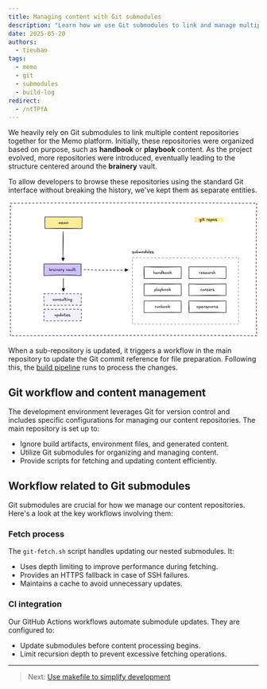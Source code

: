 ```yaml
---
title: Managing content with Git submodules
description: "Learn how we use Git submodules to link and manage multiple content repositories in the Memo platform."
date: 2025-05-20
authors:
  - tieubao
tags:
  - memo
  - git
  - submodules
  - build-log
redirect:
  - /ntTPfA
---
```


We heavily rely on Git submodules to link multiple content repositories together for the Memo platform. Initially, these repositories were organized based on purpose, such as **handbook** or **playbook** content. As the project evolved, more repositories were introduced, eventually leading to the structure centered around the **brainery** vault.

To allow developers to browse these repositories using the standard Git interface without breaking the history, we've kept them as separate entities.

![](assets/submodules.png)

When a sub-repository is updated, it triggers a workflow in the main repository to update the Git commit reference for file preparation. Following this, the [build pipeline](build-pipeline.md) runs to process the changes.

## Git workflow and content management

The development environment leverages Git for version control and includes specific configurations for managing our content repositories. The main repository is set up to:

- Ignore build artifacts, environment files, and generated content.
- Utilize Git submodules for organizing and managing content.
- Provide scripts for fetching and updating content efficiently.

## Workflow related to Git submodules

Git submodules are crucial for how we manage our content repositories. Here's a look at the key workflows involving them:

### Fetch process

The `git-fetch.sh` script handles updating our nested submodules. It:

- Uses depth limiting to improve performance during fetching.
- Provides an HTTPS fallback in case of SSH failures.
- Maintains a cache to avoid unnecessary updates.

### CI integration

Our GitHub Actions workflows automate submodule updates. They are configured to:

- Update submodules before content processing begins.
- Limit recursion depth to prevent excessive fetching operations.

---

> Next: [Use makefile to simplify development](single-makefile.md)
